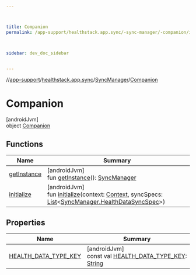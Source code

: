 ```yaml
---



title: Companion
permalink: /app-support/healthstack.app.sync/-sync-manager/-companion/index.html



sidebar: dev_doc_sidebar


---
```




//[app-support](/app-support.html)/[healthstack.app.sync](../../index.html)/[SyncManager](../index.html)/[Companion](index.html)



# Companion



[androidJvm]\
object [Companion](index.html)



## Functions


| Name | Summary |
|---|---|
| [getInstance](get-instance.html) | [androidJvm]<br>fun [getInstance](get-instance.html)(): [SyncManager](../index.html) |
| [initialize](initialize.html) | [androidJvm]<br>fun [initialize](initialize.html)(context: [Context](https://developer.android.com/reference/kotlin/android/content/Context.html), syncSpecs: [List](https://kotlinlang.org/api/latest/jvm/stdlib/kotlin.collections/-list/index.html)&lt;[SyncManager.HealthDataSyncSpec](../-health-data-sync-spec/index.html)&gt;) |


## Properties


| Name | Summary |
|---|---|
| [HEALTH_DATA_TYPE_KEY](-h-e-a-l-t-h_-d-a-t-a_-t-y-p-e_-k-e-y.html) | [androidJvm]<br>const val [HEALTH_DATA_TYPE_KEY](-h-e-a-l-t-h_-d-a-t-a_-t-y-p-e_-k-e-y.html): [String](https://kotlinlang.org/api/latest/jvm/stdlib/kotlin/-string/index.html) |



